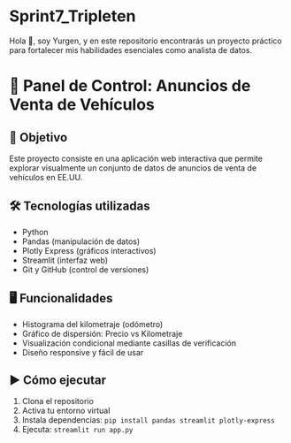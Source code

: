 # Sprint7_Tripleten
Hola 👋, soy Yurgen, y en este repositorio encontrarás un proyecto práctico  para fortalecer mis habilidades esenciales  como analista de datos.

# 🚗 Panel de Control: Anuncios de Venta de Vehículos

## 🎯 Objetivo
Este proyecto consiste en una aplicación web interactiva que permite explorar visualmente un conjunto de datos de anuncios de venta de vehículos en EE.UU.

## 🛠️ Tecnologías utilizadas
- Python
- Pandas (manipulación de datos)
- Plotly Express (gráficos interactivos)
- Streamlit (interfaz web)
- Git y GitHub (control de versiones)

## 🖥️ Funcionalidades
- Histograma del kilometraje (odómetro)
- Gráfico de dispersión: Precio vs Kilometraje
- Visualización condicional mediante casillas de verificación
- Diseño responsive y fácil de usar

## ▶️ Cómo ejecutar
1. Clona el repositorio
2. Activa tu entorno virtual
3. Instala dependencias: `pip install pandas streamlit plotly-express`
4. Ejecuta: `streamlit run app.py`
